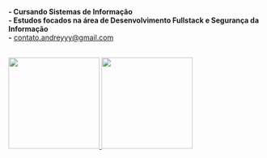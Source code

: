 <body>

  <b> - Cursando Sistemas de Informação</b><br> 
  <b> - Estudos focados na área de Desenvolvimento Fullstack e Segurança da Informação</b><br>
  <b> -</b> contato.andreyyy@gmail.com<br><br>
</body>

<div>
  <a href="https://github.com/andreycoutt">
  <img height="180em" src="https://github-readme-stats.vercel.app/api?username=andreycoutt&show_icons=true&theme=onedark&include_all_commits=true&count_private=true"/>
  <img height="180em" src="https://github-readme-stats.vercel.app/api/top-langs/?username=andreycoutt&langs_count=10&layout=compact&commit=all&theme=onedark"/>
</div>
<!--
**andreycoutt/andreycoutt** is a ✨ _special_ ✨ repository because its `README.md` (this file) appears on your GitHub profile.

Here are some ideas to get you started:

- 🔭 I’m currently working on ...
- 🌱 I’m currently learning ...
- 👯 I’m looking to collaborate on ...
- 🤔 I’m looking for help with ...
- 💬 Ask me about ...
- 📫 How to reach me: ...
- 😄 Pronouns: ...
- ⚡ Fun fact: ...
-->

